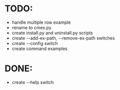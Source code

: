 # TODO:
* handle multiple row example
* rename to cmex.py
* create install.py and uninstall.py scripts
* create --add-ex-path, --remove-ex-path switches
* create --config switch
* create command examples

# DONE:
* create --help switch